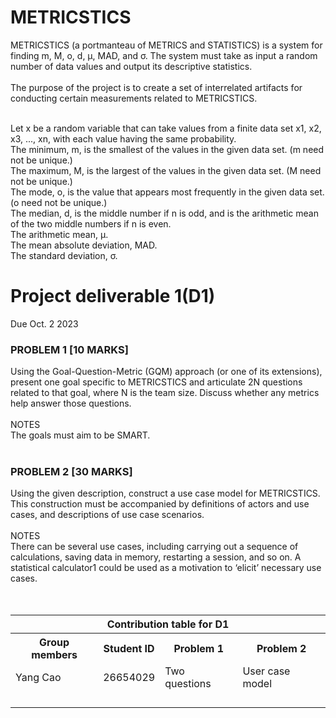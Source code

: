 # METRICSTICS
METRICSTICS (a portmanteau of METRICS and STATISTICS) is a system for finding m, M, o, d, μ, MAD, and σ. The system must take as input a random number of data values and output its descriptive statistics. <br><br>
The purpose of the project is to create a set of interrelated artifacts for conducting certain measurements related to METRICSTICS.  <br><br>

Let x be a random variable that can take values from a finite data set x1, x2, x3, ..., xn, with each value having the same probability.  <br>
The minimum, m, is the smallest of the values in the given data set. (m need not be unique.) <br>
The maximum, M, is the largest of the values in the given data set. (M need not be unique.)  <br>
The mode, o, is the value that appears most frequently in the given data set. (o need not be unique.)  <br>
The median, d, is the middle number if n is odd, and is the arithmetic mean of the two middle numbers if n is even.  <br>
The arithmetic mean, μ. <br>
The mean absolute deviation, MAD.	<br>
The standard deviation, σ. <br>

<h1>Project deliverable 1(D1)</h1> 
Due Oct. 2 2023 <br>
  
<h3>PROBLEM 1 [10 MARKS] </h3>
Using the Goal-Question-Metric (GQM) approach (or one of its extensions), present one goal specific to METRICSTICS and articulate 2N questions related to that goal, where N is the team size. Discuss whether any metrics help answer those questions. <br><br>
NOTES  <br>
The goals must aim to be SMART. <br><br>

<h3>PROBLEM 2 [30 MARKS] </h3>
Using the given description, construct a use case model for METRICSTICS. This construction must be accompanied by definitions of actors and use cases, and descriptions of use case scenarios.  <br><br>
NOTES <br>
There can be several use cases, including carrying out a sequence of calculations, saving data in memory, restarting a session, and so on. A statistical calculator1 could be used as a motivation to ‘elicit’ necessary use cases. <br>
<br><br>
<table>
  <tr>
    <th colspan="4">Contribution table for D1</th>
  </tr>
  <tr>
    <th>Group members</th>
    <th>Student ID</th>
    <th>Problem 1</th>
    <th>Problem 2</th>
  </tr>
  <tr>
    <td>Yang Cao</td>
    <td>26654029</td>
    <td>Two questions</td>
    <td>User case model</td>
  </tr>
  <tr>
    <td></td>
    <td></td>
    <td></td>
    <td></td>
  </tr>
  <tr>
    <td></td>
    <td></td>
    <td></td>
    <td></td>
  </tr>
  <tr>
    <td></td>
    <td></td>
    <td></td>
    <td></td>
  </tr>
  <tr>
    <td></td>
    <td></td>
    <td></td>
    <td></td>
  </tr>
</table>

